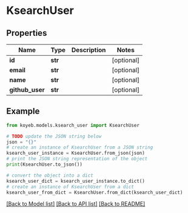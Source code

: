 # KsearchUser


## Properties

Name | Type | Description | Notes
------------ | ------------- | ------------- | -------------
**id** | **str** |  | [optional] 
**email** | **str** |  | [optional] 
**name** | **str** |  | [optional] 
**github_user** | **str** |  | [optional] 

## Example

```python
from koyeb.models.ksearch_user import KsearchUser

# TODO update the JSON string below
json = "{}"
# create an instance of KsearchUser from a JSON string
ksearch_user_instance = KsearchUser.from_json(json)
# print the JSON string representation of the object
print(KsearchUser.to_json())

# convert the object into a dict
ksearch_user_dict = ksearch_user_instance.to_dict()
# create an instance of KsearchUser from a dict
ksearch_user_from_dict = KsearchUser.from_dict(ksearch_user_dict)
```
[[Back to Model list]](../README.md#documentation-for-models) [[Back to API list]](../README.md#documentation-for-api-endpoints) [[Back to README]](../README.md)


